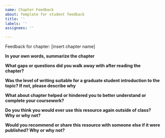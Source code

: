 ```yaml
---
name: Chapter Feedback
about: Template for student feedback
title: ''
labels: ''
assignees: ''

---
```


Feedback for chapter: [insert chapter name]

**In your own words, summarize the chapter**


**What gaps or questions did you walk away with after reading the chapter?**


**Was the level of writing suitable for a graduate student introduction to the topic? If not, please describe why**


**What about chapter helped or hindered you to better understand or complete your coursework?**


**Do you think you would ever use this resource again outside of class? Why or why not?**


**Would you recommend or share this resource with someone else if it were published? Why or why not?**
